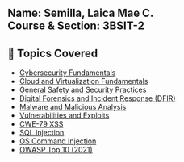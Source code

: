 **Name:** Semilla, Laica Mae C.  
**Course & Section:** 3BSIT-2  
---
## 📁 Topics Covered
- [Cybersecurity Fundamentals](Cybersecurity%20Fundamentals.md)  
- [Cloud and Virtualization Fundamentals](Cloud%20and%20Virtualization%20Fundamentals.md)  
- [General Safety and Security Practices](General%20Safety%20and%20Security%20Practices.md)  
- [Digital Forensics and Incident Response (DFIR)](Digital%20Forensics%20and%20Incident%20Response%20(DFIR).md)  
- [Malware and Malicious Analysis](Malware%20and%20Malicious%20Analysis.md)  
- [Vulnerabilities and Exploits](Vulnerabilities%20and%20Exploits.md)  
- [CWE-79 XSS](CWE%20-79%20XSS.md)  
- [SQL Injection](SQL%20Injection.md)  
- [OS Command Injection](OS%20Command%20Injection.md)  
- [OWASP Top 10 (2021)](OWASP%20Top%2010%20(2021).md)
